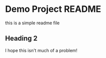# Demo Project README

this is a simple readme file

## Heading 2

I hope this isn't much of a problem!